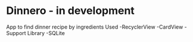 # Dinnero - in development
App to find dinner recipe by ingredients
Used
 -RecyclerView
 -CardView
 -Support Library
 -SQLite
